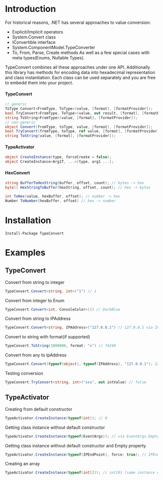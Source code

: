Introduction
============
For historical reasons, .NET has several approaches to value conversion:
- Explicit/Implicit operators
- System.Convert class 
- IConvertible interface
- System.ComponentModel.TypeConverter
- To, From, Parse, Create methods
As well as a few special cases with meta types(Enums, Nullable Types).

TypeConvert combines all these approaches under one API. 
Additionally this library has methods for encoding data into hexadecimal representation and class instantiation.
Each class can be used separately and you are free to embedd them into your project.

#### TypeConvert
```csharp
// generic
ToType Convert<FromType, ToType>(value, [format], [formatProvider]);
bool TryConvert<FromType, ToType>(value, out result, [format], [formatProvider])
string ToString<FromType>(value, [format], [formatProvider]);
// non-generic
object Convert(fromType, toType, value, [format], [formatProvider]);
bool TryConvert(fromType, toType, ref value, [format], [formatProvider]);
string ToString(value, [format], [formatProvider]);
```

#### TypeActivator
```csharp
object CreateInstance(type, forceCreate = false);
object CreateInstance<Arg1T, ...>(type, arg1 ...);
```

#### HexConvert
```csharp
string BufferToHexString(buffer, offset, count); // bytes -> hex
byte[] HexStringToBuffer(hexString, offset, count); // hex -> bytes

int ToHex(value, hexBuffer, offset); // number -> hex
Number ToNumber(hexBuffer, offset) // hex -> number
```

Installation
============
```
Install-Package TypeConvert 
```

Examples
========
## TypeConvert
Convert from string to integer
```csharp
TypeConvert.Convert<string, int>("1") // 1
```	
Convert from integer to Enum
```csharp
TypeConvert.Convert<int, ConsoleColor>(1) // DarkBlue
```	
Convert from string to IPAddress
```csharp
TypeConvert.Convert<string, IPAddress>("127.0.0.1") // 127.0.0.1 via IPAddress.Parse
```
Convert to string with format(if supported)
```csharp
TypeConvert.ToString(1000000, format: "x") // f4240
```	
Convert from any to IpAddress
```csharp
TypeConvert.Convert(typeof(object), typeof(IPAddress), "127.0.0.1"); 127.0.0.1 via IPAddress.Parse
```
Testing conversion
```csharp
TypeConvert.TryConvert<string, int>("xxx", out intValue) // false
```
## TypeActivator
Creating from default constructor
```csharp
TypeActivator.CreateInstance(typeof(int)); // 0
```
Getting class instance without default constructor
```csharp
TypeActivator.CreateInstance(typeof(EventArgs)); // via EventArgs.Empty
```
Getting class instance without default constructor and Empty property
```csharp
TypeActivator.CreateInstance(typeof(IPEndPoint), force: true); // IPEndPoint bypassing constructor
```
Creating an array
```csharp
TypeActivator.CreateInstance(typeof(int[])); // int[0] (same instance every time)
```